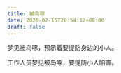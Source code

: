 ```yaml
---
title: 被鸟啄
date: 2020-02-15T20:54:12+08:00
draft: false
---
```


梦见被鸟啄，预示着要提防身边的小人。

工作人员梦见被鸟啄，要提防小人陷害。

